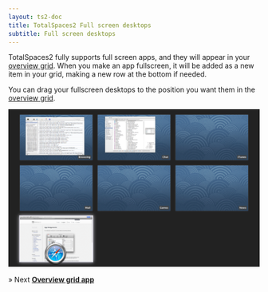 ```yaml
---
layout: ts2-doc
title: TotalSpaces2 Full screen desktops
subtitle: Full screen desktops
---
```


TotalSpaces2 fully supports full screen apps, and they will appear in your [overview grid](/overview2). When you make an app fullscreen, it will be added as a new item in your grid, making a new row at the bottom if needed.

You can drag your fullscreen desktops to the position you want them in the [overview grid](/overview2).

<img src="/images/overview-grid-with-fullscreen-ts2.png">

&raquo; Next [**Overview grid app**](/overview-grid-app2)
